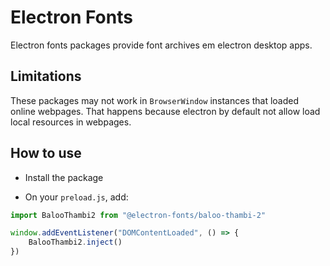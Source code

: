 # Electron Fonts

Electron fonts packages provide font archives em electron desktop apps.

## Limitations

These packages may not work in `BrowserWindow` instances that loaded online webpages. That happens because electron by default not allow load local resources in webpages.

## How to use

* Install the package

* On your `preload.js`, add:

```ts
import BalooThambi2 from "@electron-fonts/baloo-thambi-2"

window.addEventListener("DOMContentLoaded", () => {
    BalooThambi2.inject()
})
```